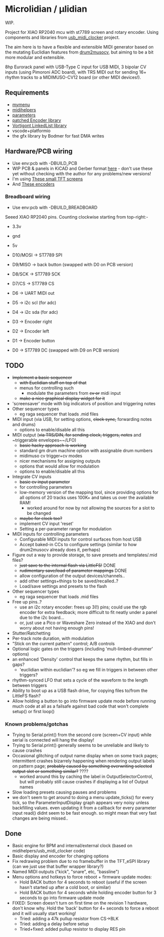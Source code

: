 # Microlidian / μlidian

WIP.

Project for XIAO RP2040 mcu with st7789 screen and rotary encoder.  Using components and libraries from [usb_midi_clocker](https://github.com/doctea/usb_midi_clocker) project.  

The aim here is to have a flexible and extensible MIDI generator based on the mutating Euclidian features from [drum2musocv](https://github.com/doctea/drum2musocv), but aiming to be a bit more modular and extensible.

8hp Eurorack panel with USB-Type C input for USB MIDI, 3 bipolar CV inputs (using Pimoroni ADC board), with TRS MIDI out for sending 16+ rhythm tracks to a MIDIMUSO-CV12 board (or other MIDI devices!).

## Requirements

- [mymenu](https://github.com/doctea/mymenu)
- [midihelpers](https://github.com/doctea/midihelpers)
- [parameters](https://github.com/doctea/parameters)
- [patched Encoder library](https://github.com/doctea/Encoder) 
- [Vortigont LinkedList library](https://github.com/vortigont/LinkedList)
- vscode+platformio
- the gfx library by Bodmer for fast DMA writes

## Hardware/PCB wiring

- Use env:pcb with -DBUILD_PCB
- WIP PCB & panels in KiCAD and Gerber format [here](https://github.com/doctea/Microlidian-hardware) - don't use these yet without checking with the author for any problems/new versions!
- I'm using [These small TFT screens](https://www.aliexpress.com/item/4000661571044.html)
- And [These encoders](https://www.aliexpress.com/item/33022441687.html)

### Breadboard wiring

- Use env:pcb with -DBUILD_BREADBOARD

Seeed XIAO RP2040 pins.  Counting clockwise starting from top-right:-

- 3.3v
- gnd
- 5v
- D10/MOSI -> ST7789 SPI
- D9/MISO  -> back button (swapped with D0 on PCB version)
- D8/SCK   -> ST7789 SCK
- D7/CS    -> ST7789 CS

- D6       -> UART MIDI out
- D5       -> i2c scl (for adc)
- D4       -> i2c sda (for adc)
- D3       -> Encoder right
- D2       -> Encoder left
- D1       -> Encoder button
- D0       -> ST7789 DC (swapped with D9 on PCB version)

## TODO

- ~~Implement a basic sequencer~~
  - ~~with Euclidian stuff on top of that~~
  - menus for controlling such
    - modulate the parameters from ~~cv or~~ midi input 
  - ~~make a nice graphical display widget for it~~
- 'screensaver' mode with big indicators of position and triggering notes
- Other sequencer types
  - eg raga sequencer that loads .mid files
- MIDI input (via USB, for setting options, ~~clock sync,~~ forwarding notes and drums)
  - options to enable/disable all this
- MIDI output (~~via TRS/DIN, for sending clock, triggers, notes~~ and ~triggerable envelopes~~/LFO)
  - ~~basic hacky approach is working~~
  - standard gm drum machine option with assignable drum numbers
  - midimuso cv trigger+cv modes
  - nicer mechanisms for assigning outputs
  - options that would allow for modulation 
  - options to enable/disable all this
- Integrate CV inputs
  - ~~basic cv input parameter~~
  - for controlling parameters
  - low-memory version of the mapping tool, since providing options for all options of 20 tracks uses 100K+ and takes us over the available RAM!
    - worked around for now by not allowing the sources for a slot to be changed
  - ~~maybe for clock too?~~
  - implement CV input 'reset'
  - Setting a per-parameter range for modulation
- MIDI inputs for controlling parameters
  - Configurable MIDI inputs for control surfaces from host USB
  - Accept baked-in CCs to configure settings (similar to how drum2musocv already does it, perhaps)
- Figure out a way to provide storage, to save presets and templates/.mid files?
  - ~~just save to the internal flash via LittleFS!~~ DONE
  - ~~rudimentary save/load of parameter mappings~~ DONE
  - allow configuration of the output devices/channels..
  - add other settings+things to be saved/recalled..?
  - Load/save settings and presets to the flash
- Other sequencer types
  - eg raga sequencer that loads .mid files
- Free up pins..?
  - use an i2c rotary encoder: frees up 3(!) pins; could use the rgb encoder for extra feedback; more difficult to fit neatly under a panel due to the i2c board...
  - or, just use a Pico or Waveshare Zero instead of the XIAO and don't worry about not having enough pins!
- Stutter/Ratchetting
- Per-track note duration, with modulation
- "Stick on the current pattern" control; A/B controls
- Optional logic gates on the triggers (including 'mult-limbed-drummer' options)
- an enhanced 'Density' control that keeps the same rhythm, but fills in gaps?
  - 'euclidian within euclidian'?  so eg we fill in triggers in between other triggers?
- rhythm-synced LFO that sets a cycle of the waveform to the length between triggers
- Ability to boot up as a USB flash drive, for copying files to/from the LittleFS flash?
- Allow holding a button to go into firmware update mode before running much code at all as a failsafe against bad code that won't complete setup() or first loop()

### Known problems/gotchas

- Trying to Serial.print() from the second core (screen+CV input) while serial is connected will hang the display!
- Trying to Serial.print() generally seems to be unreliable and likely to cause crashes
- Occasional glitching of output name display when on some track pages; intermittent crashes bizarrely happening when rendering output labels on pattern page; ~~probably caused by something overwriting selected output slot or something similar?~~ ????
  - worked around this by caching the label in OutputSelectorControl, but will probably still cause crashes if displaying a list of Output names
- Slow loading presets causing pauses and problems
- we don't seem to get around to doing a menu update_ticks() for every tick, so the ParameterInputDisplay graph appears very noisy unless backfilling values.  even updating it from a callback for every parameter input read() didnt seem to be fast enough.  so might mean that very fast changes are being missed..

## Done

- Basic engine for BPM and internal/external clock (based on midihelpers/usb_midi_clocker code)
- Basic display and encoder for changing options
- Fix redrawing problem due to no framebuffer in the TFT_eSPI library (can we just use that buffer wrapper library?)
- Named MIDI outputs ("kick", "snare", etc, "bassline")
- Menu options and hotkeys to force reboot + firmware update modes:
  - Hold BACK button for 4 seconds to reboot (useful if the screen hasn't started up after a cold boot, or similar)
  - Hold BACK button for 4 seconds while holding encoder button for 3 seconds to go into firmware update mode
- FIXED: Screen doesn't turn on first time on the revision 1 hardware, don't know why.  Hold the 'back' button for 4+ seconds to force a reboot and it will usually start working!
  - Tried: adding a 47k pullup resistor from CS->BLK
  - Tried: adding a delay before setup
  - Tried+fixed: added pullup resistor to display RES pin

